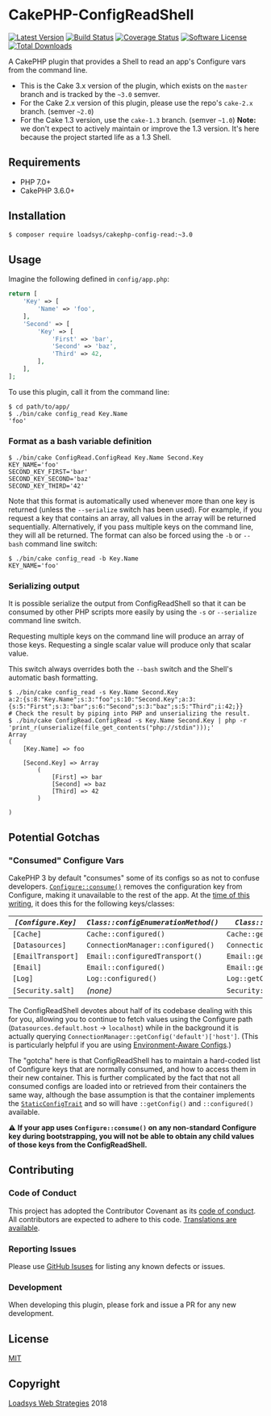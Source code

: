 # CakePHP-ConfigReadShell

[![Latest Version](https://img.shields.io/github/release/loadsys/CakePHP-ConfigReadShell.svg?style=flat-square)](https://github.com/loadsys/CakePHP-ConfigReadShell/releases)
[![Build Status](https://img.shields.io/travis/loadsys/CakePHP-ConfigReadShell/master.svg?style=flat-square)](https://travis-ci.org/loadsys/CakePHP-ConfigReadShell)
[![Coverage Status](https://img.shields.io/coveralls/loadsys/CakePHP-ConfigReadShell/master.svg?style=flat-square)](https://coveralls.io/r/loadsys/CakePHP-ConfigReadShell)
[![Software License](https://img.shields.io/badge/license-MIT-brightgreen.svg?style=flat-square)](LICENSE.md)
[![Total Downloads](https://img.shields.io/packagist/dt/loadsys/cakephp-config-read.svg?style=flat-square)](https://packagist.org/packages/loadsys/cakephp-config-read)

A CakePHP plugin that provides a Shell to read an app's Configure vars from the command line.

* This is the Cake 3.x version of the plugin, which exists on the `master` branch and is tracked by the `~3.0` semver.
* For the Cake 2.x version of this plugin, please use the repo's `cake-2.x` branch. (semver `~2.0`)
* For the Cake 1.3 version, use the `cake-1.3` branch. (semver `~1.0`) **Note:** we don't expect to actively maintain or improve the 1.3 version. It's here because the project started life as a 1.3 Shell.


## Requirements

* PHP 7.0+
* CakePHP 3.6.0+


## Installation

```bash
$ composer require loadsys/cakephp-config-read:~3.0
```


## Usage

Imagine the following defined in `config/app.php`:

```php
return [
	'Key' => [
		'Name' => 'foo',
	],
	'Second' => [
		'Key' => [
			'First' => 'bar',
			'Second' => 'baz',
			'Third' => 42,
		],
	],
];
```


To use this plugin, call it from the command line:

```shell
$ cd path/to/app/
$ ./bin/cake config_read Key.Name
'foo'
```

### Format as a bash variable definition

```shell
$ ./bin/cake ConfigRead.ConfigRead Key.Name Second.Key
KEY_NAME='foo'
SECOND_KEY_FIRST='bar'
SECOND_KEY_SECOND='baz'
SECOND_KEY_THIRD='42'
```

Note that this format is automatically used whenever more than one key is returned (unless the `--serialize` switch has been used). For example, if you request a key that contains an array, all values in the array will be returned sequentially. Alternatively, if you pass multiple keys on the command line, they will all be returned. The format can also be forced using the `-b` or `--bash` command line switch:

```shell
$ ./bin/cake config_read -b Key.Name
KEY_NAME='foo'
```

### Serializing output

It is possible serialize the output from ConfigReadShell so that it can be consumed by other PHP scripts more easily by using the `-s` or `--serialize` command line switch.

Requesting multiple keys on the command line will produce an array of those keys. Requesting a single scalar value will produce only that scalar value.

This switch always overrides both the `--bash` switch and the Shell's automatic bash formatting.

```shell
$ ./bin/cake config_read -s Key.Name Second.Key
a:2:{s:8:"Key.Name";s:3:"foo";s:10:"Second.Key";a:3:{s:5:"First";s:3:"bar";s:6:"Second";s:3:"baz";s:5:"Third";i:42;}}
# Check the result by piping into PHP and unserializing the result.
$ ./bin/cake ConfigRead.ConfigRead -s Key.Name Second.Key | php -r 'print_r(unserialize(file_get_contents("php://stdin")));'
Array
(
    [Key.Name] => foo

    [Second.Key] => Array
		(
			[First] => bar
			[Second] => baz
			[Third] => 42
		)

)
```


## Potential Gotchas

### "Consumed" Configure Vars

CakePHP 3 by default "consumes" some of its configs so as not to confuse developers. [`Configure::consume()`](http://book.cakephp.org/3.0/en/development/configuration.html#Cake\Core\Configure::consume) removes the configuration key from Configure, making it unavailable to the rest of the app. At the [time of this writing](https://github.com/cakephp/app/blob/a0f2c4/config/bootstrap.php#L136,L141), it does this for the following keys/classes:

| _`[Configure.Key]`_  | _`Class::configEnumerationMethod()`_  | _`Class::configFetchMethod()`_    |
|----------------------|---------------------------------------|-----------------------------------|
| `[Cache]`            | `Cache::configured()`                 | `Cache::getConfig()`              |
| `[Datasources]`      | `ConnectionManager::configured()`     | `ConnectionManager::getConfig()`  |
| `[EmailTransport]`   | `Email::configuredTransport()`        | `Email::getConfigTransport()`     |
| `[Email]`            | `Email::configured()`                 | `Email::getConfig()`              |
| `[Log]`              | `Log::configured()`                   | `Log::getConfig()`                |
| `[Security.salt]`    | _(none)_                              | `Security::getSalt()`             |


The ConfigReadShell devotes about half of its codebase dealing with this for you, allowing you to continue to fetch values using the Configure path (`Datasources.default.host` -> `localhost`) while in the background it is actually querying `ConnectionManager::getConfig('default')['host']`. (This is particularly helpful if you are using [Environment-Aware Configs](https://github.com/beporter/CakePHP-EnvAwareness/tree/master/slides).)

The "gotcha" here is that ConfigReadShell has to maintain a hard-coded list of Configure keys that are normally consumed, and how to access them in their new container. This is further complicated by the fact that not all consumed configs are loaded into or retrieved from their containers the same way, although the base assumption is that the container implements the [`StaticConfigTrait`](http://api.cakephp.org/3.0/class-Cake.Core.StaticConfigTrait.html) and so will have `::getConfig()` and `::configured()` available.

:warning: **If your app uses `Configure::consume()` on any non-standard Configure key during bootstrapping, you will not be able to obtain any child values of those keys from the ConfigReadShell.**


## Contributing

### Code of Conduct

This project has adopted the Contributor Covenant as its [code of conduct](CODE_OF_CONDUCT.md). All contributors are expected to adhere to this code. [Translations are available](http://contributor-covenant.org/).

### Reporting Issues

Please use [GitHub Isuses](https://github.com/loadsys/CakePHP-ConfigReadShell/issues) for listing any known defects or issues.

### Development

When developing this plugin, please fork and issue a PR for any new development.

## License

[MIT](https://github.com/loadsys/CakePHP-ConfigReadShell/blob/master/LICENSE.md)


## Copyright

[Loadsys Web Strategies](http://www.loadsys.com) 2018
